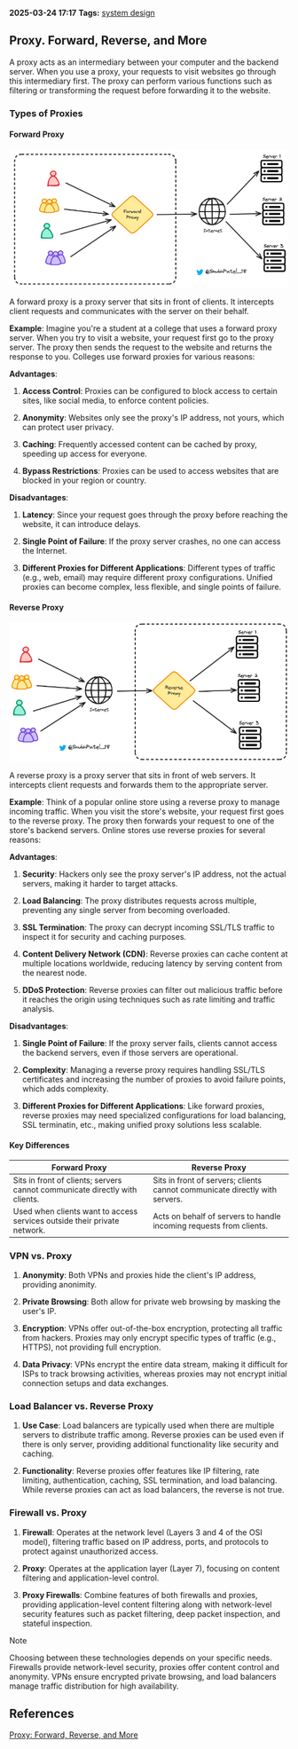 **2025-03-24 17:17**
**Tags:** [system design](../2%20-%20tags/system%20design.md)

## Proxy. Forward, Reverse, and More

A proxy acts as an intermediary between your computer and the backend server. When you use a proxy, your requests to visit websites go through this intermediary first. The proxy can perform various functions such as filtering or transforming the request before forwarding it to the website.

### Types of Proxies

#### Forward Proxy

![](../attachments/Pasted%20image%2020250324171928.png)

A forward proxy is a proxy server that sits in front of clients. It intercepts client requests and communicates with the server on their behalf.

**Example**: Imagine you're a student at a college that uses a forward proxy server. When you try to visit a website, your request first go to the proxy server. The proxy then sends the request to the website and returns the response to you. Colleges use forward proxies for various reasons:

**Advantages**: 

1. **Access Control**: Proxies can be configured to block access to certain sites, like social media, to enforce content policies.

2. **Anonymity**: Websites only see the proxy's IP address, not yours, which can protect user privacy.

3. **Caching**: Frequently accessed content can be cached by proxy, speeding up access for everyone.

4. **Bypass Restrictions**: Proxies can be used to access websites that are blocked in your region or country.

**Disadvantages**: 

1. **Latency**: Since your request goes through the proxy before reaching the website, it can introduce delays.

2. **Single Point of Failure**: If the proxy server crashes, no one can access the Internet.

3. **Different Proxies for Different Applications**: Different types of traffic (e.g., web, email) may require different proxy configurations. Unified proxies can become complex, less flexible, and single points of failure.

#### Reverse Proxy

![](../attachments/Pasted%20image%2020250324172613.png)

A reverse proxy is a proxy server that sits in front of web servers. It intercepts client requests and forwards them to the appropriate server.

**Example**: Think of a popular online store using a reverse proxy to manage incoming traffic. When you visit the store's website, your request first goes to the reverse proxy. The proxy then forwards your request to one of the store's backend servers. Online stores use reverse proxies for several reasons:

**Advantages**: 

1. **Security**: Hackers only see the proxy server's IP address, not the actual servers, making it harder to target attacks.

2. **Load Balancing**: The proxy distributes requests across multiple, preventing any single server from becoming overloaded.

3. **SSL Termination**: The proxy can decrypt incoming SSL/TLS traffic to inspect it for security and caching purposes.

4. **Content Delivery Network (CDN)**: Reverse proxies can cache content at multiple locations worldwide, reducing latency by serving content from the nearest node.

5. **DDoS Protection**: Reverse proxies can filter out malicious traffic before it reaches the origin using techniques such as rate limiting and traffic analysis.

**Disadvantages**: 

1. **Single Point of Failure**: If the proxy server fails, clients cannot access the backend servers, even if those servers are operational.

2. **Complexity**: Managing a reverse proxy requires handling SSL/TLS certificates and increasing the number of proxies to avoid failure points, which adds complexity.

3. **Different Proxies for Different Applications**: Like forward proxies, reverse proxies may need specialized configurations for load balancing, SSL terminatin, etc., making unified proxy solutions less scalable.

#### Key Differences


| Forward Proxy                                                               | Reverse Proxy                                                               |
| --------------------------------------------------------------------------- | --------------------------------------------------------------------------- |
| Sits in front of clients; servers cannot communicate directly with clients. | Sits in front of servers; clients cannot communicate directly with servers. |
| Used when clients want to access services outside their private network.    | Acts on behalf of servers to handle incoming requests from clients.         |

### VPN vs. Proxy

1. **Anonymity**: Both VPNs and proxies hide the client's IP address, providing anonimity.

2. **Private Browsing**: Both allow for private web browsing by masking the user's IP.

3. **Encryption**: VPNs offer out-of-the-box encryption, protecting all traffic from hackers. Proxies may only encrypt specific types of traffic (e.g., HTTPS), not providing full encryption.

4. **Data Privacy**: VPNs encrypt the entire data stream, making it difficult for ISPs to track browsing activities, whereas proxies may not encrypt initial connection setups and data exchanges.

### Load Balancer vs. Reverse Proxy

1. **Use Case**: Load balancers are typically used when there are multiple servers to distribute traffic among. Reverse proxies can be used even if there is only server, providing additional functionality like security and caching.

2. **Functionality**: Reverse proxies offer features like IP filtering, rate limiting, authentication, caching, SSL termination, and load balancing. While reverse proxies can act as load balancers, the reverse is not true.

### Firewall vs. Proxy

1. **Firewall**: Operates at the network level (Layers 3 and 4 of the OSI model), filtering traffic based on IP address, ports, and protocols to protect against unauthorized access.

2. **Proxy**: Operates at the application layer (Layer 7), focusing on content filtering and application-level control.

3. **Proxy Firewalls**: Combine features of both firewalls and proxies, providing application-level content filtering along with network-level security features such as packet filtering, deep packet inspection, and stateful inspection.

> [!NOTE]
> Choosing between these technologies depends on your specific needs. Firewalls provide network-level security, proxies offer content control and anonymity. VPNs ensure encrypted private browsing, and load balancers manage traffic distribution for high availability.

## References

[Proxy: Forward, Reverse, and More](https://nailyourinterview.org/interview-resources/system-design/proxy)